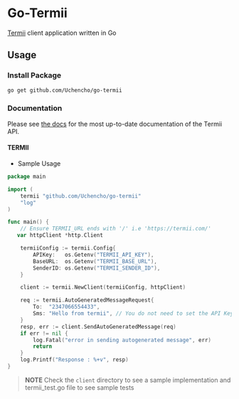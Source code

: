 # Go-Termii

[Termii](https://developers.termii.com/) client application written in Go

## Usage

### Install Package

```bash
go get github.com/Uchencho/go-termii
```

### Documentation

Please see [the docs](https://developers.termii.com/) for the most up-to-date documentation of the Termii API.

#### TERMII

- Sample Usage

```go
package main

import (
    termii "github.com/Uchencho/go-termii"
    "log"
)

func main() {
    // Ensure TERMII_URL ends with '/' i.e 'https://termii.com/'
   var httpClient *http.Client

	termiiConfig := termii.Config{
		APIKey:   os.Getenv("TERMII_API_KEY"),
		BaseURL:  os.Getenv("TERMII_BASE_URL"),
		SenderID: os.Getenv("TERMII_SENDER_ID"),
	}

	client := termii.NewClient(termiiConfig, httpClient)

    req := termii.AutoGeneratedMessageRequest{
        To:  "2347066554433",
        Sms: "Hello from termii", // You do not need to set the API Key in this request struct
    }
    resp, err := client.SendAutoGeneratedMessage(req)
    if err != nil {
        log.Fatal("error in sending autogenerated message", err)
        return
    }
    log.Printf("Response : %+v", resp)
}

```

> **NOTE**
> Check the `client` directory to see a sample implementation and termii_test.go file to see sample tests
